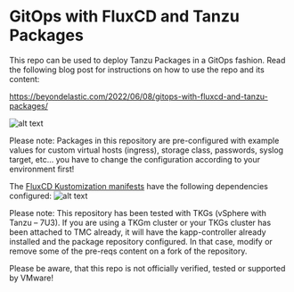 # GitOps with FluxCD and Tanzu Packages

This repo can be used to deploy Tanzu Packages in a GitOps fashion. Read the following blog post for instructions on how to use the repo and its content:

https://beyondelastic.com/2022/06/08/gitops-with-fluxcd-and-tanzu-packages/

![alt text](https://github.com/beyondelastic/gitops-tanzu-packages/blob/main/images/overview.png)

Please note: Packages in this repository are pre-configured with example values for custom virtual hosts (ingress), storage class, passwords, syslog target, etc… you have to change the configuration according to your environment first! 

The [FluxCD Kustomization manifests](https://github.com/beyondelastic/gitops-tanzu-packages/tree/main/flux-config) have the following dependencies configured:
![alt text](https://github.com/beyondelastic/gitops-tanzu-packages/blob/main/images/dependencies.jpg)

Please note: This repository has been tested with TKGs (vSphere with Tanzu – 7U3). If you are using a TKGm cluster or your TKGs cluster has been attached to TMC already, it will have the kapp-controller already installed and the package repository configured. In that case, modify or remove some of the pre-reqs content on a fork of the repository. 

Please be aware, that this repo is not officially verified, tested or supported by VMware!